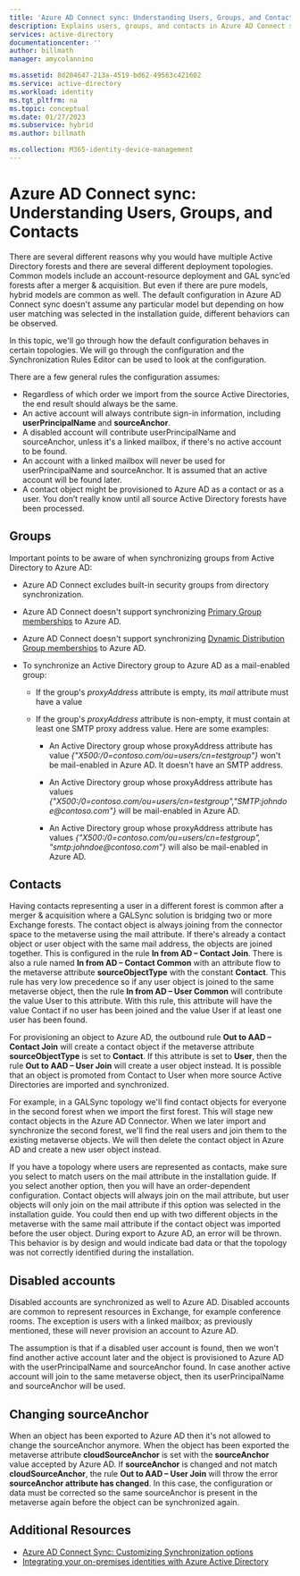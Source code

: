 ```yaml
---
title: 'Azure AD Connect sync: Understanding Users, Groups, and Contacts'
description: Explains users, groups, and contacts in Azure AD Connect sync.
services: active-directory
documentationcenter: ''
author: billmath
manager: amycolannino

ms.assetid: 8d204647-213a-4519-bd62-49563c421602
ms.service: active-directory
ms.workload: identity
ms.tgt_pltfrm: na
ms.topic: conceptual
ms.date: 01/27/2023
ms.subservice: hybrid
ms.author: billmath

ms.collection: M365-identity-device-management
---
```

# Azure AD Connect sync: Understanding Users, Groups, and Contacts
There are several different reasons why you would have multiple Active Directory forests and there are several different deployment topologies. Common models include an account-resource deployment and GAL sync’ed forests after a merger & acquisition. But even if there are pure models, hybrid models are common as well. The default configuration in Azure AD Connect sync doesn't assume any particular model but depending on how user matching was selected in the installation guide, different behaviors can be observed.

In this topic, we'll go through how the default configuration behaves in certain topologies. We will go through the configuration and the Synchronization Rules Editor can be used to look at the configuration.

There are a few general rules the configuration assumes:
* Regardless of which order we import from the source Active Directories, the end result should always be the same.
* An active account will always contribute sign-in information, including **userPrincipalName** and **sourceAnchor**.
* A disabled account will contribute userPrincipalName and sourceAnchor, unless it's a linked mailbox, if there's no active account to be found.
* An account with a linked mailbox will never be used for userPrincipalName and sourceAnchor. It is assumed that an active account will be found later.
* A contact object might be provisioned to Azure AD as a contact or as a user. You don’t really know until all source Active Directory forests have been processed.

## Groups
Important points to be aware of when synchronizing groups from Active Directory to Azure AD:

* Azure AD Connect excludes built-in security groups from directory synchronization.

* Azure AD Connect doesn't support synchronizing [Primary Group memberships](/previous-versions/windows/it-pro/windows-server-2008-R2-and-2008/cc771489(v=ws.11)) to Azure AD.

* Azure AD Connect doesn't support synchronizing [Dynamic Distribution Group memberships](/Exchange/recipients/dynamic-distribution-groups/dynamic-distribution-groups) to Azure AD.

* To synchronize an Active Directory group to Azure AD as a mail-enabled group:

    * If the group's *proxyAddress* attribute is empty, its *mail* attribute must have a value

    * If the group's *proxyAddress* attribute is non-empty, it must contain at least one SMTP proxy address value. Here are some examples:
    
      * An Active Directory group whose proxyAddress attribute has value *{"X500:/0=contoso.com/ou=users/cn=testgroup"}* won't be mail-enabled in Azure AD. It doesn't have an SMTP address.
      
      * An Active Directory group whose proxyAddress attribute has values *{"X500:/0=contoso.com/ou=users/cn=testgroup","SMTP:johndoe\@contoso.com"}* will be mail-enabled in Azure AD.
      
      * An Active Directory group whose proxyAddress attribute has values *{"X500:/0=contoso.com/ou=users/cn=testgroup", "smtp:johndoe\@contoso.com"}* will also be mail-enabled in Azure AD.

## Contacts
Having contacts representing a user in a different forest is common after a merger & acquisition where a GALSync solution is bridging two or more Exchange forests. The contact object is always joining from the connector space to the metaverse using the mail attribute. If there's already a contact object or user object with the same mail address, the objects are joined together. This is configured in the rule **In from AD – Contact Join**. There is also a rule named **In from AD – Contact Common** with an attribute flow to the metaverse attribute **sourceObjectType** with the constant **Contact**. This rule has very low precedence so if any user object is joined to the same metaverse object, then the rule **In from AD – User Common** will contribute the value User to this attribute. With this rule, this attribute will have the value Contact if no user has been joined and the value User if at least one user has been found.

For provisioning an object to Azure AD, the outbound rule **Out to AAD – Contact Join** will create a contact object if the metaverse attribute **sourceObjectType** is set to **Contact**. If this attribute is set to **User**, then the rule **Out to AAD – User Join** will create a user object instead.
It is possible that an object is promoted from Contact to User when more source Active Directories are imported and synchronized.

For example, in a GALSync topology we'll find contact objects for everyone in the second forest when we import the first forest. This will stage new contact objects in the Azure AD Connector. When we later import and synchronize the second forest, we'll find the real users and join them to the existing metaverse objects. We will then delete the contact object in Azure AD and create a new user object instead.

If you have a topology where users are represented as contacts, make sure you select to match users on the mail attribute in the installation guide. If you select another option, then you will have an order-dependent configuration. Contact objects will always join on the mail attribute, but user objects will only join on the mail attribute if this option was selected in the installation guide. You could then end up with two different objects in the metaverse with the same mail attribute if the contact object was imported before the user object. During export to Azure AD, an error will be thrown. This behavior is by design and would indicate bad data or that the topology was not correctly identified during the installation.

## Disabled accounts
Disabled accounts are synchronized as well to Azure AD. Disabled accounts are common to represent resources in Exchange, for example conference rooms. The exception is users with a linked mailbox; as previously mentioned, these will never provision an account to Azure AD.

The assumption is that if a disabled user account is found, then we won't find another active account later and the object is provisioned to Azure AD with the userPrincipalName and sourceAnchor found. In case another active account will join to the same metaverse object, then its userPrincipalName and sourceAnchor will be used.

## Changing sourceAnchor
When an object has been exported to Azure AD then it's not allowed to change the sourceAnchor anymore. When the object has been exported the metaverse attribute **cloudSourceAnchor** is set with the **sourceAnchor** value accepted by Azure AD. If **sourceAnchor** is changed and not match **cloudSourceAnchor**, the rule **Out to AAD – User Join** will throw the error **sourceAnchor attribute has changed**. In this case, the configuration or data must be corrected so the same sourceAnchor is present in the metaverse again before the object can be synchronized again.

## Additional Resources
* [Azure AD Connect Sync: Customizing Synchronization options](how-to-connect-sync-whatis.md)
* [Integrating your on-premises identities with Azure Active Directory](../whatis-hybrid-identity.md)
